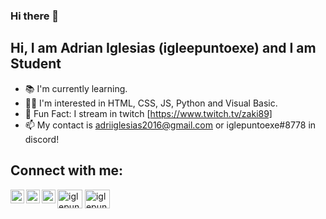 ### Hi there 👋

## Hi, I am Adrian Iglesias (igleepuntoexe) and I am Student
- 📚 I'm currently learning.
- 👩‍💻 I'm interested in HTML, CSS, JS, Python and Visual Basic.
- 🎃 Fun Fact: I stream in twitch [https://www.twitch.tv/zaki89]
- 📫 My contact is adriiglesias2016@gmail.com or iglepuntoexe#8778 in discord!

## Connect with me:
<img align="left" alt="iglepuntoexe | YouTube" width="22px" src="https://cdn.jsdelivr.net/npm/simple-icons@v3/icons/youtube.svg" />
<img align="left" alt="iglepuntoexe | Twitter" width="22px" src="https://cdn.jsdelivr.net/npm/simple-icons@v3/icons/twitter.svg" />
<img align="left" alt="iglepuntoexe | Instagram" width="22px" src="https://cdn.jsdelivr.net/npm/simple-icons@v3/icons/instagram.svg" />
<a href="https://twitter.com/gautamkrishnar" target="blank"><img align="center" src="https://raw.githubusercontent.com/rahuldkjain/github-profile-readme-generator/master/src/images/icons/Social/twitter.svg" alt="iglepuntoexe" height="30" width="40" /></a>
<a href="https://twitter.com/gautamkrishnar" target="blank"><img align="center" src="https://raw.githubusercontent.com/rahuldkjain/github-profile-readme-generator/master/src/images/icons/Social/youtube.svg" alt="iglepuntoexe" height="30" width="40" /></a>
